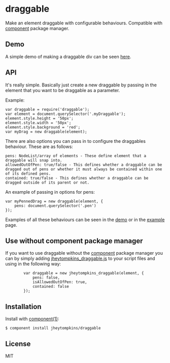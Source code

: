# draggable

  Make an element draggable with configurable behaviours. Compatible with [component](https://github.com/component/component) package manager.

## Demo

 A simple demo of making a draggable div can be seen [here](http://jsfiddle.net/PvDLp/6/).

## API

It's really simple. Basically just create a new draggable by passing in the element that you want to be draggable as a parameter.

Example:

	var draggable = require('draggable');
	var element = document.querySelector('.myDraggable');
	element.style.height = '50px';
	element.style.width = '50px';
	element.style.background = 'red';
	var myDrag = new draggable(element);
	
	
There are also options you can pass in to configure the draggables behaviour. These are as follows:

	pens: NodeList/array of elements - These define element that a draggable will snap into.
	allowedOutOfPen: true/false - This defines whether a draggable can be dragged out of pens or whether it must always be contained within one of its defined pens.
	contained: true/false - This defines whether a draggable can be dragged outside of its parent or not.
	
An example of passing in options for pens: 

	var myPennedDrag = new draggable(element, {
		pens: document.querySelector('.pen')
	});
	
Examples of all these behaviours can be seen in the [demo](http://jsfiddle.net/PvDLp/6/) or in the [example](https://github.com/jheytompkins/draggable/blob/master/example.html) page.

## Use without component package manager

 If you want to use draggable without the [component](https://github.com/component/component) package manager you can by simply adding [jheytompkins_draggable.js](https://github.com/jheytompkins/draggable/master/jheytompkins_draggable.js) to your script files and using in the following way:

	 		var draggable = new jheytompkins_draggable(element, {
	 			pens: false,
	 			isAllowedOutOfPen: true,
	 			contained: false
	 		});


## Installation

  Install with [component(1)](http://component.io):

    $ component install jheytompkins/draggable

## License

  MIT
